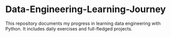 # Data-Engineering-Learning-Journey
This repository documents my progress in learning data engineering with Python. It includes daily exercises and full-fledged projects.
